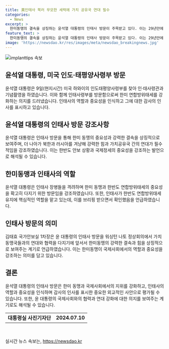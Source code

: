 ```yaml
---
title: 美인태사 북러 무모한 세력에 가치 공유국 연대 필수
categories:
  - News
excerpt: >
  한미동맹의 결속을 상징하는 윤석열 대통령의 인태사 방문이 주목받고 있다. 이는 29년만에 한국 대통령이 해당 부대를 방문하는 사례로, 미국과의 강력한 동맹 관계를 강조하는 의미가 크다. 윤 대통령은 인태사령부의 중요성을 강조하며 한미 연합 방위태세의 핵심 역할을 인지하고 있다고 밝히며 장병들에게 국방력 유지에 대한 신뢰를 전하고, 작전현황에 대한 브리핑을 받았다. 또한, 대통령은 파파로 사령관에 보국훈장 통일장을 수여하며, 나토 정상회의 참석을 위해 하와이를 떠나는 등 미국 방문을 통해 한미동맹을 강화하고 있다.
feature_text: >
  한미동맹의 결속을 상징하는 윤석열 대통령의 인태사 방문이 주목받고 있다. 이는 29년만에 한국 대통령이 해당 부대를 방문하는 사례로, 미국과의 강력한 동맹 관계를 강조하는 의미가 크다. 윤 대통령은 인태사령부의 중요성을 강조하며 한미 연합 방위태세의 핵심 역할을 인지하고 있다고 밝히며 장병들에게 국방력 유지에 대한 신뢰를 전하고, 작전현황에 대한 브리핑을 받았다. 또한, 대통령은 파파로 사령관에 보국훈장 통일장을 수여하며, 나토 정상회의 참석을 위해 하와이를 떠나는 등 미국 방문을 통해 한미동맹을 강화하고 있다.
image: 'https://newsdao.kr/res/images/meta/newsdao_breakingnews.jpg'
---
```


<p><img src="https://newsdao.kr/res/images/meta/newsdao_breakingnews.jpg" alt="implanttips 속보" /></p>

<h2 data-ke-size="size26">윤석열 대통령, 미국 인도·태평양사령부 방문</h2>

<p data-ke-size="size16">윤석열 대통령은 9일(현지시간) 미국 하와이의 인도태평양사령부를 찾아 인·태사령관과 기념촬영을 하였습니다. 이와 함께 인태사령부를 방문함으로써 한미 연합방위태세를 강화하는 의지를 드러냈습니다. 인태사의 역할과 중요성을 인식하고 그에 대한 감사의 인사를 표시하고 있습니다.</p>

<h2 data-ke-size="size24">윤석열 대통령의 인태사 방문 강조사항</h2>

<p data-ke-size="size16">윤석열 대통령은 인태사 방문을 통해 한미 동맹의 중요성과 강력한 결속을 상징적으로 보여주며, 더 나아가 북한과 러시아를 겨냥해 강력한 힘과 가치공유국 간의 연대가 필수적임을 강조하였습니다. 이는 한반도 안보 상황과 국제정세의 중요성을 강조하는 발언으로 해석될 수 있습니다.</p>

<h2 data-ke-size="size24">한미동맹과 인태사의 역할</h2>

<p data-ke-size="size16">윤석열 대통령은 인태사 장병들을 격려하며 한미 동맹과 한반도 연합방위태세의 중요성을 확고히 다지기 위한 방문임을 강조하였습니다. 또한, 인태사가 한반도 연합방위태세 유지에 핵심적인 역할을 맡고 있는데, 이를 브리핑 받으면서 확인했음을 언급하였습니다.</p>

<h2 data-ke-size="size24">인태사 방문의 의미</h2>

<p data-ke-size="size16">김태효 국가안보실 1차장은 윤 대통령의 인태사 방문을 워싱턴 나토 정상회의에서 가치 동맹국들과의 연대와 협력을 다지기에 앞서서 한미동맹의 강력한 결속과 힘을 상징적으로 보여주는 계기로 언급하였습니다. 이는 한미동맹이 국제사회에서의 역할과 중요성을 강조하는 의미를 담고 있습니다.</p>

<h2 data-ke-size="size24">결론</h2>

<p data-ke-size="size16">윤석열 대통령의 인태사 방문은 한미 동맹과 국제사회에서의 지위를 강화하고, 인태사의 역할과 중요성을 인식하며 감사의 인사를 표시한 중요한 외교적인 사안으로 평가될 수 있습니다. 또한, 윤 대통령의 국제사회와의 협력과 연대 강화에 대한 의지를 보여주는 계기로도 해석될 수 있습니다.</p>

<table>
  <tr>
    <td style="text-align: center; height: 17px;"><b>대통령실 사진기자단</b></td>
    <td style="text-align: center; height: 17px;"><b>2024.07.10</b></td>
  </tr>
</table>

<p data-ke-size="size16">&nbsp;</p>
실시간 뉴스 속보는, <a href="https://newsdao.kr" rel="dofollow">https://newsdao.kr</a>


